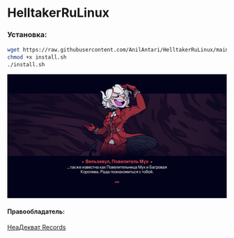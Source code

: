 # HelltakerRuLinux

### Установка:

```bash
wget https://raw.githubusercontent.com/AnilAntari/HelltakerRuLinux/main/install.sh
chmod +x install.sh
./install.sh
```
![](/photo/ru_sub.jpg)


#### Правообладатель:

[ НеаДекват Records ](https://steamcommunity.com/sharedfiles/filedetails/?id=2525869612) 
